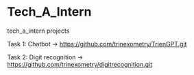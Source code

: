 # Tech_A_Intern
tech_a_intern projects

Task 1: Chatbot -> https://github.com/trinexometry/TrienGPT.git

Task 2: Digit recognition -> https://github.com/trinexometry/digitrecognition.git
